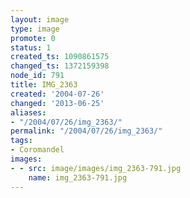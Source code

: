 ```yaml
---
layout: image
type: image
promote: 0
status: 1
created_ts: 1090861575
changed_ts: 1372159398
node_id: 791
title: IMG_2363
created: '2004-07-26'
changed: '2013-06-25'
aliases:
- "/2004/07/26/img_2363/"
permalink: "/2004/07/26/img_2363/"
tags:
- Coromandel
images:
- - src: image/images/img_2363-791.jpg
    name: img_2363-791.jpg
---
```


